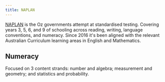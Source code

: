 ```yaml
---
title: NAPLAN
---
```

[NAPLAN](https://www.nap.edu.au/) is the Oz governments attempt at standardised testing. Covering years 3, 5, 6, and 9 of schooling across reading, writing, language conventions, and numeracy. Since 2016 it's been aligned with the relevant Australian Curriculum learning areas in English and Mathematics.

## Numeracy

Focused on 3 content strands: number and algebra; measurement and geometry; and statistics and probability.